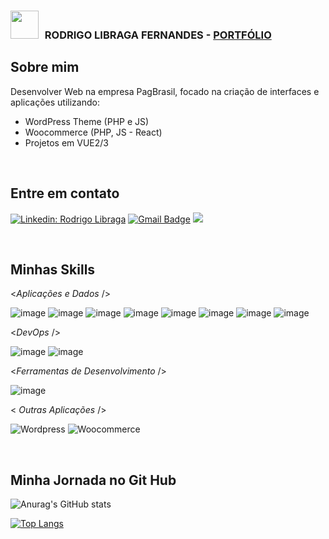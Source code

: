 
<div align="left">
 
 <h3> 
  <kbd> <img width="45" src="https://user-images.githubusercontent.com/112429915/204029797-56b489be-5daf-4336-99a2-ffcf29f43ef6.png" />   </kbd>
  RODRIGO LIBRAGA FERNANDES - <a href="https://portfolio-rodrigolibragawebdev.vercel.app" target="_blank"> PORTFÓLIO </a>
 </h3>
 
<h2>Sobre mim</h2> 

Desenvolver Web na empresa PagBrasil, focado na criação de interfaces e aplicações utilizando: 
- WordPress Theme (PHP e JS)
- Woocommerce (PHP, JS - React)
- Projetos em VUE2/3

<br>
  
<h2>Entre em contato</h2>

[![Linkedin: Rodrigo Libraga](https://img.shields.io/badge/-rodrigolibraga-blue?style=for-the-badge&logo=Linkedin&logoColor=white&link=https://www.linkedin.com/in/rodrigo-libraga-fernandes-23741212b/)](https://www.linkedin.com/in/rodrigo-libraga-fernandes-23741212b/)
 [![Gmail Badge](https://img.shields.io/badge/-rodrigolibragawebdev@gmail.com-red?style=for-the-badge&logo=Gmail&logoColor=white&link=mailto:rodrigolibragawebdev@gmail.com)](mailto:rodrigolibragawebdev@gmail.com)
 <a href="https://api.whatsapp.com/send?phone=5551984724614" alt="WhatsApp">
  <img src="https://img.shields.io/badge/-WhatsApp-25d366?style=for-the-badge&labelColor=25d366&logo=whatsapp&logoColor=white&link=https://api.whatsapp.com/send?phone=5551984724614"/></a>

<br>

<h2>Minhas Skills </h2>

<*Aplicações e Dados* />

 ![image](https://img.shields.io/badge/PHP-777BB4?style=for-the-badge&logo=php&logoColor=white
)
 ![image](https://img.shields.io/badge/JavaScript-F7DF1E?style=for-the-badge&logo=javascript&logoColor=black
)
 ![image](https://img.shields.io/badge/React-20232A?style=for-the-badge&logo=react&logoColor=61DAFB
)
 ![image](https://img.shields.io/badge/Vue%20js-35495E?style=for-the-badge&logo=vuedotjs&logoColor=4FC08D
)
 ![image](https://img.shields.io/badge/HTML5-E34F26?style=for-the-badge&logo=html5&logoColor=white
)
 ![image](https://img.shields.io/badge/CSS3-1572B6?style=for-the-badge&logo=css3&logoColor=white
)
 ![image](https://img.shields.io/badge/Sass-CC6699?style=for-the-badge&logo=sass&logoColor=white
)
 ![image](https://img.shields.io/badge/Gulp-CF4647?style=for-the-badge&logo=gulp&logoColor=white
)

<*DevOps* />
  
 ![image](https://img.shields.io/badge/GitHub-100000?style=for-the-badge&logo=github&logoColor=white
)
 ![image](https://img.shields.io/badge/Git-E34F26?style=for-the-badge&logo=git&logoColor=white
)

<*Ferramentas de Desenvolvimento* />

 ![image](https://img.shields.io/badge/VSCode-0078D4?style=for-the-badge&logo=visual%20studio%20code&logoColor=white
)
  
< *Outras Aplicações* />
 
   ![Wordpress](https://img.shields.io/badge/WordPress-006E93?style=for-the-badge&logo=wordpress&logoColor=white
)
   ![Woocommerce](https://img.shields.io/badge/-Woocommerce-purple?style=for-the-badge&logo=woocommerce)

<br>

<h2>Minha Jornada no Git Hub </h2>

![Anurag's GitHub stats](https://github-readme-stats.vercel.app/api?username=rodrigolibragawebdev&theme=dark&show_icons=true)

[![Top Langs](https://github-readme-stats.vercel.app/api/top-langs/?username=rodrigolibragawebdev&theme=dark&layout=compact)](https://github.com/anuraghazra&theme=dark/github-readme-stats)

 </div>
